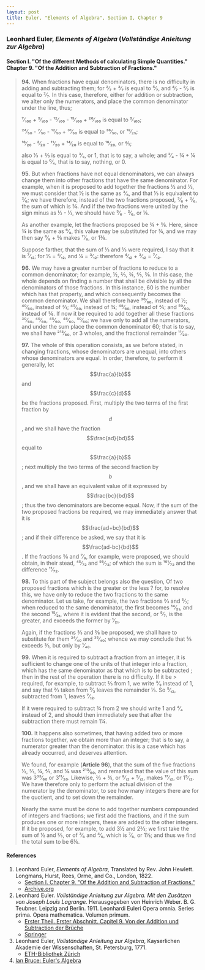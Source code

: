 ```yaml
---
layout: post
title: Euler, "Elements of Algebra", Section I, Chapter 9
---
```


### Leonhard Euler, *Elements of Algebra* (*Vollständige Anleitung zur Algebra*)

#### Section I. "Of the different Methods of calculating Simple Quantities." Chapter 9. "Of the Addition and Subtraction of Fractions."

> **94.** When fractions have equal denominators, there is no difficulty
> in adding and subtracting them; for ²⁄₇ + ³⁄₇ is equal
> to ⁵⁄₇, and ⁴⁄₇ - ²⁄₇ is equal to ²⁄₇. In this case,
> therefore, either for addition or subtraction, we alter
> only the numerators, and place the common denominator
> under the line, thus;
>
> ⁷⁄₁₀₀ + ⁹⁄₁₀₀ - ¹²⁄₁₀₀ - ¹⁵⁄₁₀₀ + ²⁰⁄₁₀₀ is equal to ⁹⁄₁₀₀;
>
> ²⁴⁄₅₀ - ⁷⁄₅₀ - ¹²⁄₅₀ + ³¹⁄₅₀ is equal to ³⁶⁄₅₀, or ¹⁸⁄₂₅;
>
> ¹⁶⁄₂₀ - ³⁄₂₀ - ¹¹⁄₂₀ + ¹⁴⁄₂₀ is equal to ¹⁶⁄₂₀, or ⅘;
>
> also ⅓ + ⅔ is equal to ³⁄₃, or 1, that is to say, a whole;
> and ²⁄₄ - ¾ + ¼ is equal to ⁰⁄₄, that is to say, nothing, or 0.
>
> **95.** But when fractions have not equal denominators, we
> can always change them into other fractions that have the
> same denominator. For example, when it is proposed to
> add together the fractions ½ and ⅓, we must consider that ½
> is the same as ³⁄₆, and that ⅓
> is equivalent to ²⁄₆; we have
> therefore, instead of the two fractions proposed, ³⁄₆ + ²⁄₆, the
> sum of which is ⅚. And if the two fractions were united by
> the sign minus as ½ - ⅓, we should have ³⁄₆ - ²⁄₆, or ⅙.
>
> As another example, let the fractions proposed be ¾ + ⅝.
> Here, since ¾ is the same as ⁶⁄₈, this value may be substituted
> for ¾, and we may then say ⁶⁄₈ + ⅝ makes ¹¹⁄₈, or 1⅜.
>
> Suppose farther, that the sum of ⅓ and ⅓ were required, I
> say that it is ⁷⁄₁₂; for ⅓ = ⁴⁄₁₂, and ¼ = ³⁄₁₂: therefore
> ⁴⁄₁₂ + ³⁄₁₂ = ⁷⁄₁₂.
>
> **96.** We may have a greater number of fractions to reduce
> to a common denominator; for example, ½, ⅔, ¾, ⅘, ⅚. In
> this case, the whole depends on finding a number that shall
> be divisible by all the denominators of those fractions. In
> this instance, 60 is the number which has that property, and
> which consequently becomes the common denominator. We
> shall therefore have ³⁰⁄₆₀, instead of ½; ⁴⁰⁄₆₀, instead of ⅔;
> ⁴⁵⁄₆₀, instead of ¾; ⁴⁸⁄₆₀, instead of ⅘; and ⁵⁰⁄₆₀, instead of ⅚. If
> now it be required to add together all these fractions
> ³⁰⁄₆₀, ⁴⁰⁄₆₀, ⁴⁵⁄₆₀, ⁴⁸⁄₆₀, ⁵⁰⁄₆₀;
> we have only to add all the numerators,
> and under the sum place the common denominator 60; that
> is to say, we shall have ²¹³⁄₆₀, or 3 wholes, and the fractional
> remainder ¹¹⁄₂₀.
>
> **97.** The whole of this operation consists,
> as we before stated, in changing fractions, whose denominators are unequal,
> into others whose denominators are equal. In order, therefore, to perform it generally,
> let $$\frac{a}{b}$$ and $$\frac{c}{d}$$ be the fractions proposed. First,
> multiply the two terms of the
> first fraction by $$d$$, and we shall have the fraction $$\frac{ad}{bd}$$ equal to
> $$\frac{a}{b}$$; next multiply the two terms of the second fraction
> by $$b$$, and we shall have an equivalent value of it expressed
> by $$\frac{bc}{bd}$$; thus the two denominators are become equal. Now,
> if the sum of the two proposed fractions be required, we
> may immediately answer that it is $$\frac{ad+bc}{bd}$$; and if their
> difference be asked, we say that it is $$\frac{ad-bc}{bd}$$. If the fractions
> ⅝ and ⁷⁄₉, for example, were proposed, we should obtain, in
> their stead, ⁴⁵⁄₇₂ and ⁵⁶⁄₇₂; of which the sum is ¹⁰¹⁄₇₂ and the
> difference ¹¹⁄₇₂.
>
> **98.** To this part of the subject belongs also the question,
> Of two proposed fractions which is the greater or the less ?
> for, to resolve this, we have only to reduce the two fractions
> to the same denominator. Let us take, for example, the two
> fractions ⅔ and ⁵⁄₇; when reduced to the same denominator,
> the first becomes ¹⁴⁄₂₁, and the second ¹⁵⁄₂₁, where it is evident
> that the second, or ⁵⁄₇, is the greater, and exceeds the former by ¹⁄₂₁.
>
> Again, if the fractions ⅗ and ⅝ be proposed, we shall have
> to substitute for them ²⁴⁄₄₀ and ³⁵⁄₄₀; whence we may conclude
> that ⅝ exceeds ⅗, but only by ¹⁄₄₀.
>
> **99.** When it is required to subtract a fraction from an
> integer, it is sufficient to change one of the units of that
> integer into a fraction, which has the same denominator as
> that which is to be subtracted ; then in the rest of the operation
> there is no difficulty. If it be > required, for example, to
> subtract ⅔ from 1, we write ³⁄₃ instead of 1, and say that ⅔
> taken from ³⁄₃ leaves the remainder ⅓. So ⁵⁄₁₂, subtracted
> from 1, leaves ⁷⁄₁₂.
>
> If it were required to subtract ¾ from 2 we should write
> 1 and ⁴⁄₄ instead of 2, and should then immediately see that
> after the subtraction there must remain 1¼.
>
> **100.** It happens also sometimes, that having added two
> or more fractions together, we obtain more than an integer;
> that is to say, a numerator greater than the denominator:
> this is a case which has already occurred, and deserves
> attention.
>
> We found, for example (**Article 96**), that the sum of the
> five fractions ½, ⅔, ¾, ⅘, and ⅚ was ²¹³⁄₆₀, and remarked that
> the value of this sum was 3³³⁄₆₀ or 3¹¹⁄₂₀. Likewise, ⅔ + ¾, or
> ⁸⁄₁₂ + ⁹⁄₁₂, makes ¹⁷⁄₁₂, or 1⁵⁄₁₂. We have therefore only to
> perform the actual division of the numerator by the denominator, to see how many integers
> there are for the quotient, and to set down the remainder.
>
> Nearly the same must be done to add together numbers
> compounded of integers and fractions; we first add the
> fractions, and if the sum produces one or more integers, these
> are added to the other integers. If it be proposed, for example,
> to add 3½ and 2⅔; we first take the sum of ½ and ⅔,
> or of ³⁄₆ and ⁴⁄₆, which is ⁷⁄₆, or 1⅙; and thus we find the total
> sum to be 6⅙.


#### References

1. Leonhard Euler, *Elements of Algebra*, Translated by Rev. John Hewlett. Longmans, Hurst, Rees, Orme, and Co., London, 1822.
    - [Section I. Chapter 9. "Of the Addition and Subtraction of Fractions."](/assets/euler/I-9.pdf)
    - [Archive.org](https://archive.org/details/elementsofalgebr00euleuoft/)
2. Leonhard Euler. *Vollständige Anleitung zur Algebra. Mit den Zusätzen von Joseph Louis Lagrange.* Herausgegeben von Heinrich Weber. B. G. Teubner. Leipzig and Berlin. 1911. Leonhardi Euleri Opera omnia. Series prima. Opera mathematica. Volumen primum.
    - [Erster Theil. Erster Abschnitt. Capitel 9. Von der Addition und Subtraction der Brüche](/assets/euler/I-I-9.pdf)
    - [Springer](https://link.springer.com/book/9783764314002)
3. Leonhard Euler, *Vollständige Anleitung zur Algebra*, Kayserlichen Akademie der Wissenschaften, St. Petersburg, 1771.
    - [ETH-Bibliothek Zürich](https://doi.org/10.3931/e-rara-9093)
4. [Ian Bruce: Euler's Algebra](https://www.17centurymaths.com/contents/euleralgebra.htm)